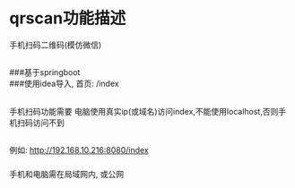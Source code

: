 # qrscan功能描述
手机扫码二维码(模仿微信)
##
###基于springboot  
###使用idea导入, 首页: /index
##
手机扫码功能需要 电脑使用真实ip(或域名)访问index,不能使用localhost,否则手机扫码访问不到
##
例如: http://192.168.10.216:8080/index
###
手机和电脑需在局域网内, 或公网
